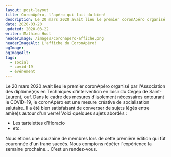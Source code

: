 ```yaml
---
layout: post-layout
title: CoronApéro, l'apéro qui fait du bien!
description: Le 20 mars 2020 avait lieu le premier coronApéro organisé par l'Association des diplômé(e)s en Techniques d'intervention en loisir du Cégep de Saint-Laurent.
date: 2020-03-20
updated: 2020-03-22
writer: Mathieu Huot
headerImage: /images/coronapero-affiche.png
headerImageAlt: L'affiche du CoronApéro!
ogImage:
ogImageAlt:
tags: 
  - social
  - covid-19
  - événement
---
```

Le 20 mars 2020 avait lieu le premier coronApéro organisé par l'Association des diplômé(e)s en Techniques d'intervention en loisir du Cégep de Saint-Laurent, ouf. Dans le cadre des mesures 
d'isolement nécessaires entourant le COVID-19, le coronApéro est une mesure créative de socialisation salutaire. Il a été bien satisfaisant de converser de sujets légés entre ami(e)s autour d'un verre! Voici quelques sujets abordés :
- Les tartelettes d'Horacio
- etc.

Nous étions une douzaine de membres lors de cette première édition qui fût couronnée d'un franc succès. Nous comptons répéter l'expérience la semaine prochaine... C'est un rendez-vous.
